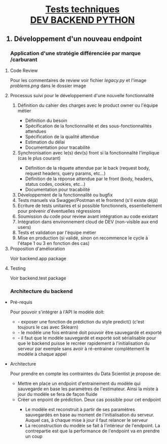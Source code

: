 <h1 style="text-align:center">
    <u>
    Tests techniques<br>
    DEV BACKEND PYTHON
    </u>
</h1>

<h2>
    <ol>
        <li>Développement d'un nouveau endpoint</li>
    </ol>
</h2>

<ol>
    <h3>
        Application d'une stratégie différenciée par marque /carburant
    </h3>
</ol>


<ol>
    <li>Code Review</li>
    <p>Pour les commentaires de review voir fichier <i>legacy.py</i> et l'image <i>problems.png</i> dans le dossier image</p>
    <li>Processus suivi pour le développement d'une nouvelle fonctionnalité</li>
        <ol>
            <li>Définition du cahier des charges avec le product owner ou l'équipe métier</li>
            <ul>
                <li>Définition du besoin</li>
                <li>Spécification de la fonctionnalité et des sous-fonctionnalités attendues</li>
                <li>Spécification de la qualité attendue</li>
                <li>Estimation du délai</li>
                <li>Documentation pour tracabilité</li>
            </ul>
            <li>Synchronisation avec le(s) dev(s) front si la fonctionnalité l'implique (cas le plus courant)</li>
            <ul>
                <li>Définition de la rêquete attendue par le back (request body, request headers, query params, etc...)</li>
                <li>Définition de la réponse attendue par le front (body, headers, status codes, cookies, etc...)</li>
                <li>Documentation pour tracabilité</li>
            </ul>
            <li>Développement de la fonctionnalité ou bugfix</li>
            <li>Tests manuels via Swagger/Postman et le frontend (s'il existe déjà)</li>
            <li>Ecriture de tests unitaires et si possible fonctionnels, essentiellement pour prévenir d'éventuelles régressions</li>
            <li>Soumission du code pour review avant intégration au code existant</li>
            <li>Intégration dans environnement cloud de DEV (non-visible aux end users)</li>
            <li>Tests et validation par l'équipe métier</li>
            <li>Mise en production (si validé, sinon on recommence le cycle à l'étape 1 ou 3 en fonction des cas)</li>
        </ol>
    <li>Proposition d'amélioration</li>
    <p>Voir backend.app package</p>
    <li>Testing</li>
    <p>Voir backend.test package</p>
</ol>

<ol>
    <h3>
        Architecture du backend
    </h3>
</ol>

<ul>
    <li>Pré-requis</li>
    <p>Pour pouvoir s'intégrer à l'API le modèle doit:
        <ul>
            <li>- exposer une fonction de prédiction du style predict() (c'est toujours le cas avec Sklearn)</li>
            <li>- le modèle une fois entrainé doit pouvoir être sauvegardé et exporté</li>
            <li>- il faut que le modèle sauvegardé et exporté soit sérialisable pour que le backend puisse le recréer rapidement à l'initialisation du serveur par exemple sans avoir à ré-entrainer complètement le modèle à chaque appel</li>
        </ul>
    </p>
    <li>Architecture</li>
    <p>Pour prendre en compte les contraintes du Data Scientist je propose de:
        <ul>
            <li>Mettre en place un endpoint d'entrainement du modèle qui sauvegarde en base les paramètres de l'estimateur. Ainsi la miste à jour du modèle se fera de façon fluide</li>
            <li>Créer un enpoint de prédiction. Deux cas possible pour cet endpoint</li>
            <ul>
                <li>Le modèle est reconstruit à partir de ses paramètres sauvegardés en base au moment de l'initialisation du serveur. Auquel cas, à chaque mise à jour il faut relancer le serveur</li>
                <li>La reconstruction du modèle se fait à l'intérieur de l'endpoint. La contrepartie est que la performance de l'endpoint va en prendre un coup</li>
            </ul>
        </ul>
     </p>
</ul>